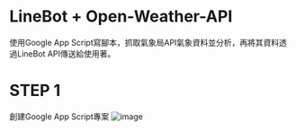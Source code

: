 # LineBot + Open-Weather-API
使用Google App Script寫腳本，抓取氣象局API氣象資料並分析，再將其資料透過LineBot API傳送給使用著。
# STEP 1
創建Google App Script專案
![image](https://github.com/BillShiau0720/LineBot-OpenWeather_API/blob/main/Step1.jpg)
